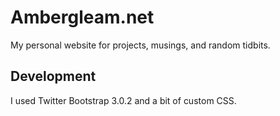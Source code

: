 Ambergleam.net
==============

My personal website for projects, musings, and random tidbits.

Development
--------------
I used Twitter Bootstrap 3.0.2 and a bit of custom CSS.
